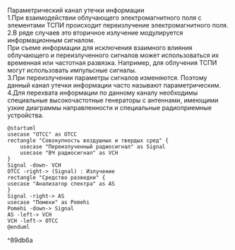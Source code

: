 Параметрический канал утечки информации  
1.При взаимодействии облучающего электромагнитного поля с элементами ТСПИ происходит переизлучение электромагнитного поля.  
2.В ряде случаев это вторичное излучение модулируется информационным сигналом.  
При съеме информации для исключения взаимного влияния облучающего и переизлученного сигналов может использоваться их временная или частотная развязка. Например, для облучения ТСПИ могут использовать импульсные сигналы.  
3.При переизлучении параметры сигналов изменяются. Поэтому данный канал утечки информации часто называют параметрическим.  
4.Для перехвата информации по данному каналу необходимы специальные высокочастотные генераторы с антеннами, имеющими узкие диаграммы направленности и специальные радиоприемные устройства.
```plantuml
@startuml
usecase "ОТСС" as OTCC
rectangle "Совокупность воздушных и твердых сред" {
    usecase "Переизлученный радиосигнал" as Signal
    usecase "ВЧ радиосигнал" as VCH
}
Signal -down- VCH
OTCC -right-> (Signal) : Излучение
rectangle "Средство разведки" {
usecase "Анализатор спектра" as AS
}
Signal -right-> AS
usecase "Помехи" as Pomehi
Pomehi -down-> Signal
AS -left-> VCH
VCH -left-> OTCC
@enduml
```

^89db6a

